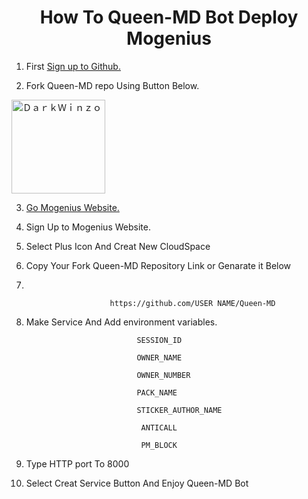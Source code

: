 <div align="center">
   
# How To Queen-MD Bot Deploy Mogenius
   
 </div>
   
1. First [Sign up to Github.](https://github.com/)

2. Fork Queen-MD repo Using Button Below.

<a href="https://github.com/DarkWinzo/Queen-MD/fork"><img title="ＤａｒｋＷｉｎｚｏ" src="https://wac-cdn.atlassian.com/dam/jcr:8da54c66-2109-41df-af77-b575b30e2edc/Git@2x.png?cdnVersion=745" width="150"></a> 

3. [Go Mogenius Website.](https://studio.mogenius.com/studio/cloud-space/cloud-space-overview)

4. Sign Up to Mogenius Website.

5. Select Plus Icon And Creat New CloudSpace

6. Copy Your Fork Queen-MD Repository Link or Genarate it Below
7. 

                          https://github.com/USER NAME/Queen-MD
                          
                          

8. Make Service And Add environment variables.


```                             SESSION_ID                             ```
                          

```                             OWNER_NAME                             ```

                          
```                             OWNER_NUMBER                           ```
                       

```                             PACK_NAME                              ```   
                          

```                             STICKER_AUTHOR_NAME                    ``` 
                          

```                              ANTICALL                               ```
                         
                      
```                              PM_BLOCK                               ```
                          

9. Type HTTP port To 8000

10. Select Creat Service Button And Enjoy Queen-MD Bot
 

